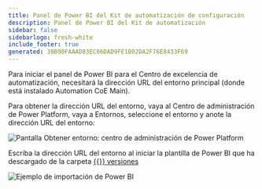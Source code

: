```yaml
---
title: Panel de Power BI del Kit de automatización de configuración
description: Panel de Power BI del Kit de automatización
sidebar: false
sidebarlogo: fresh-white
include_footer: true
generated: 38B90FAAAD83EC06DAD9FE1B02DA2F76E8433F69
---
```


Para iniciar el panel de Power BI para el Centro de excelencia de automatización, necesitará la dirección URL del entorno principal (donde está instalado Automation CoE Main).

Para obtener la dirección URL del entorno, vaya al Centro de administración de Power Platform, vaya a Entornos, seleccione el entorno y anote la dirección URL del entorno:

![Pantalla Obtener entorno: centro de administración de Power Platform](/images/get-environment.png)

Escriba la dirección URL del entorno al iniciar la plantilla de Power BI que ha descargado de la carpeta [{{<product-name>}} versiones](https://github.com/microsoft/powercat-automation-kit/releases)

![Ejemplo de importación de Power BI](/images/power-bi-import.png)
